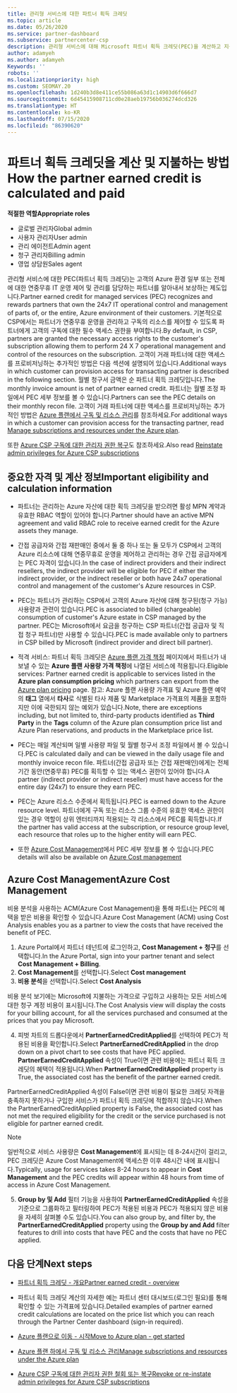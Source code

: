 ```yaml
---
title: 관리형 서비스에 대한 파트너 획득 크레딧
ms.topic: article
ms.date: 05/26/2020
ms.service: partner-dashboard
ms.subservice: partnercenter-csp
description: 관리형 서비스에 대해 Microsoft 파트너 획득 크레딧(PEC)을 계산하고 지불하는 방법과 자격을 갖추는 방법에 대해 알아봅니다.
author: adamyeh
ms.author: adamyeh
Keywords: ''
robots: ''
ms.localizationpriority: high
ms.custom: SEOMAY.20
ms.openlocfilehash: 1d240b3d8e411ce55b086a63d1c14903d6f666d7
ms.sourcegitcommit: 6d45415908711cd0e28aeb19756b036274dcd326
ms.translationtype: HT
ms.contentlocale: ko-KR
ms.lasthandoff: 07/15/2020
ms.locfileid: "86390620"
---
```

# <a name="how-the-partner-earned-credit-is-calculated-and-paid"></a><span data-ttu-id="61334-103">파트너 획득 크레딧을 계산 및 지불하는 방법</span><span class="sxs-lookup"><span data-stu-id="61334-103">How the partner earned credit is calculated and paid</span></span>

<span data-ttu-id="61334-104">**적절한 역할**</span><span class="sxs-lookup"><span data-stu-id="61334-104">**Appropriate roles**</span></span>

- <span data-ttu-id="61334-105">글로벌 관리자</span><span class="sxs-lookup"><span data-stu-id="61334-105">Global admin</span></span>
- <span data-ttu-id="61334-106">사용자 관리자</span><span class="sxs-lookup"><span data-stu-id="61334-106">User admin</span></span>
- <span data-ttu-id="61334-107">관리 에이전트</span><span class="sxs-lookup"><span data-stu-id="61334-107">Admin agent</span></span>
- <span data-ttu-id="61334-108">청구 관리자</span><span class="sxs-lookup"><span data-stu-id="61334-108">Billing admin</span></span>
- <span data-ttu-id="61334-109">영업 상담원</span><span class="sxs-lookup"><span data-stu-id="61334-109">Sales agent</span></span>

<span data-ttu-id="61334-110">관리형 서비스에 대한 PEC(파트너 획득 크레딧)는 고객의 Azure 환경 일부 또는 전체에 대한 연중무휴 IT 운영 제어 및 관리를 담당하는 파트너를 알아내서 보상하는 제도입니다.</span><span class="sxs-lookup"><span data-stu-id="61334-110">Partner earned credit for managed services (PEC) recognizes and rewards partners that own the 24x7 IT operational control and management of parts of, or the entire, Azure environment of their customers.</span></span> <span data-ttu-id="61334-111">기본적으로 CSP에서는 파트너가 연중무휴 운영을 관리하고 구독의 리소스를 제어할 수 있도록 파트너에게 고객의 구독에 대한 필수 액세스 권한을 부여합니다.</span><span class="sxs-lookup"><span data-stu-id="61334-111">By default, in CSP, partners are granted the necessary access rights to the customer's subscription allowing them to perform 24 X 7 operational management and control of the resources on the subscription.</span></span> <span data-ttu-id="61334-112">고객이 거래 파트너에 대한 액세스를 프로비저닝하는 추가적인 방법은 다음 섹션에 설명되어 있습니다.</span><span class="sxs-lookup"><span data-stu-id="61334-112">Additional ways in which customer can provision access for transacting partner is described in the following section.</span></span> <span data-ttu-id="61334-113">월별 청구서 금액은 순 파트너 획득 크레딧입니다.</span><span class="sxs-lookup"><span data-stu-id="61334-113">The monthly invoice amount is net of partner earned credit.</span></span> <span data-ttu-id="61334-114">파트너는 월별 조정 파일에서 PEC 세부 정보를 볼 수 있습니다.</span><span class="sxs-lookup"><span data-stu-id="61334-114">Partners can see the PEC details on their monthly recon file.</span></span> <span data-ttu-id="61334-115">고객이 거래 파트너에 대한 액세스를 프로비저닝하는 추가적인 방법은 [Azure 플랜에서 구독 및 리소스 관리](azure-plan-manage.md)를 참조하세요.</span><span class="sxs-lookup"><span data-stu-id="61334-115">For additional ways in which a customer can provision access for the transacting partner, read [Manage subscriptions and resources under the Azure plan](azure-plan-manage.md).</span></span>

<span data-ttu-id="61334-116">또한 [Azure CSP 구독에 대한 관리자 권한 복구](revoke-reinstate-csp.md)도 참조하세요.</span><span class="sxs-lookup"><span data-stu-id="61334-116">Also read [Reinstate admin privileges for Azure CSP subscriptions](revoke-reinstate-csp.md)</span></span>

## <a name="important-eligibility-and-calculation-information"></a><span data-ttu-id="61334-117">중요한 자격 및 계산 정보</span><span class="sxs-lookup"><span data-stu-id="61334-117">Important eligibility and calculation information</span></span>

- <span data-ttu-id="61334-118">파트너는 관리하는 Azure 자산에 대한 획득 크레딧을 받으려면 활성 MPN 계약과 유효한 RBAC 역할이 있어야 합니다.</span><span class="sxs-lookup"><span data-stu-id="61334-118">Partner should have an active MPN agreement and valid RBAC role to receive earned credit for the Azure assets they manage.</span></span> 

- <span data-ttu-id="61334-119">간접 공급자와 간접 재판매인 중에서 둘 중 하나 또는 둘 모두가 CSP에서 고객의 Azure 리소스에 대해 연중무휴로 운영을 제어하고 관리하는 경우 간접 공급자에게는 PEC 자격이 있습니다.</span><span class="sxs-lookup"><span data-stu-id="61334-119">In the case of indirect providers and their indirect resellers, the indirect provider will be eligible for PEC if either the indirect provider, or the indirect reseller or both have 24x7 operational control and management of the customer's Azure resources in CSP.</span></span>

- <span data-ttu-id="61334-120">PEC는 파트너가 관리하는 CSP에서 고객의 Azure 자산에 대해 청구된(청구 가능) 사용량과 관련이 있습니다.</span><span class="sxs-lookup"><span data-stu-id="61334-120">PEC is associated to billed (chargeable) consumption of customer's Azure estate in CSP managed by the partner.</span></span> <span data-ttu-id="61334-121">PEC는 Microsoft에서 요금을 청구하는 CSP 파트너(간접 공급자 및 직접 청구 파트너)만 사용할 수 있습니다.</span><span class="sxs-lookup"><span data-stu-id="61334-121">PEC is made available only to partners in CSP billed by Microsoft (indirect provider and direct bill partner).</span></span> 

- <span data-ttu-id="61334-122">적격 서비스: 파트너 획득 크레딧은 [Azure 플랜 가격 책정](https://partner.microsoft.com/commerce/sales) 페이지에서 파트너가 내보낼 수 있는 **Azure 플랜 사용량 가격 책정**에 나열된 서비스에 적용됩니다.</span><span class="sxs-lookup"><span data-stu-id="61334-122">Eligible services: Partner earned credit is applicable to services listed in the **Azure plan consumption pricing** which partners can export from the [Azure plan pricing](https://partner.microsoft.com/commerce/sales) page.</span></span> <span data-ttu-id="61334-123">참고: Azure 플랜 사용량 가격표 및 Azure 플랜 예약의 **태그** 열에서 **타사**로 식별된 타사 제품 및 Marketplace 가격표의 제품을 포함하지만 이에 국한되지 않는 예외가 있습니다.</span><span class="sxs-lookup"><span data-stu-id="61334-123">Note, there are exceptions including, but not limited to, third-party products identified as **Third Party** in  the **Tags** column of the Azure plan consumption price list and Azure Plan reservations, and products in the Marketplace price list.</span></span>

- <span data-ttu-id="61334-124">PEC는 매일 계산되며 일별 사용량 파일 및 월별 청구서 조정 파일에서 볼 수 있습니다.</span><span class="sxs-lookup"><span data-stu-id="61334-124">PEC is calculated daily and can be viewed in the daily usage file and monthly invoice recon file.</span></span> <span data-ttu-id="61334-125">파트너(간접 공급자 또는 간접 재판매인)에게는 전체 기간 동안(연중무휴) PEC를 획득할 수 있는 액세스 권한이 있어야 합니다.</span><span class="sxs-lookup"><span data-stu-id="61334-125">A partner (indirect provider or indirect reseller) must have access for the entire day (24x7) to ensure they earn PEC.</span></span>  

- <span data-ttu-id="61334-126">PEC는 Azure 리소스 수준에서 획득됩니다.</span><span class="sxs-lookup"><span data-stu-id="61334-126">PEC is earned down to the Azure resource level.</span></span> <span data-ttu-id="61334-127">파트너에게 구독 또는 리소스 그룹 수준의 유효한 액세스 권한이 있는 경우 역할이 상위 엔터티까지 적용되는 각 리소스에서 PEC를 획득합니다.</span><span class="sxs-lookup"><span data-stu-id="61334-127">If the partner has valid access at the subscription, or resource group level, each resource that roles up to the higher entity will earn PEC.</span></span>  

- <span data-ttu-id="61334-128">또한 [Azure Cost Management](https://go.microsoft.com/fwlink/?linkid=2106482)에서 PEC 세부 정보를 볼 수 있습니다.</span><span class="sxs-lookup"><span data-stu-id="61334-128">PEC details will also be available on [Azure Cost management](https://go.microsoft.com/fwlink/?linkid=2106482)</span></span>

## <a name="azure-cost-management"></a><span data-ttu-id="61334-129">Azure Cost Management</span><span class="sxs-lookup"><span data-stu-id="61334-129">Azure Cost Management</span></span>

 <span data-ttu-id="61334-130">비용 분석을 사용하는 ACM(Azure Cost Management)을 통해 파트너는 PEC의 혜택을 받은 비용을 확인할 수 있습니다.</span><span class="sxs-lookup"><span data-stu-id="61334-130">Azure Cost Management (ACM) using Cost Analysis enables you as a partner to view the costs that have received the benefit of PEC.</span></span>  

1. <span data-ttu-id="61334-131">Azure Portal에서 파트너 테넌트에 로그인하고, **Cost Management + 청구**를 선택합니다.</span><span class="sxs-lookup"><span data-stu-id="61334-131">In the Azure Portal, sign into your partner tenant and select **Cost Management + Billing**.</span></span>
2.  <span data-ttu-id="61334-132">**Cost Management**를 선택합니다.</span><span class="sxs-lookup"><span data-stu-id="61334-132">Select **Cost management**</span></span>
3.  <span data-ttu-id="61334-133">**비용 분석**을 선택합니다.</span><span class="sxs-lookup"><span data-stu-id="61334-133">Select **Cost Analysis**</span></span>

<span data-ttu-id="61334-134">비용 분석 보기에는 Microsoft에 지불하는 가격으로 구입하고 사용하는 모든 서비스에 대한 청구 계정 비용이 표시됩니다.</span><span class="sxs-lookup"><span data-stu-id="61334-134">The Cost Analysis view will display the costs for your billing account, for all the services purchased and consumed at the prices that you pay Microsoft.</span></span>

4.  <span data-ttu-id="61334-135">피벗 차트의 드롭다운에서 **PartnerEarnedCreditApplied**를 선택하여 PEC가 적용된 비용을 확인합니다.</span><span class="sxs-lookup"><span data-stu-id="61334-135">Select **PartnerEarnedCreditApplied** in the drop down on a pivot chart to see costs that have PEC applied.</span></span> <span data-ttu-id="61334-136">**PartnerEarnedCreditApplied** 속성이 True이면 관련 비용에는 파트너 획득 크레딧의 혜택이 적용됩니다.</span><span class="sxs-lookup"><span data-stu-id="61334-136">When **PartnerEarnedCreditApplied** property is True, the associated cost has the benefit of the partner earned credit.</span></span> 

<span data-ttu-id="61334-137">PartnerEarnedCreditApplied 속성이 False이면 관련 비용이 필요한 크레딧 자격을 충족하지 못하거나 구입한 서비스가 파트너 획득 크레딧에 적합하지 않습니다.</span><span class="sxs-lookup"><span data-stu-id="61334-137">When the PartnerEarnedCreditApplied property is False, the associated cost has not met the required eligibility for the credit or the service purchased is not eligible for partner earned credit.</span></span>

>[!NOTE] 
><span data-ttu-id="61334-138">일반적으로 서비스 사용량은 **Cost Management**에 표시되는 데 8-24시간이 걸리고, PEC 크레딧은 Azure Cost Management에 액세스한 이후 48시간 내에 표시됩니다.</span><span class="sxs-lookup"><span data-stu-id="61334-138">Typically, usage for services takes 8-24 hours to appear in **Cost Management** and the PEC credits will appear within 48 hours from time of access in Azure Cost Management.</span></span>

5. <span data-ttu-id="61334-139">**Group by 및 Add** 필터 기능을 사용하여 **PartnerEarnedCreditApplied** 속성을 기준으로 그룹화하고 필터링하여 PEC가 적용된 비용과 PEC가 적용되지 않은 비용을 자세히 살펴볼 수도 있습니다.</span><span class="sxs-lookup"><span data-stu-id="61334-139">You can also group by, and filter by, the **PartnerEarnedCreditApplied** property using the **Group by and Add** filter features to drill into costs that have PEC and the costs that have no PEC applied.</span></span>

## <a name="next-steps"></a><span data-ttu-id="61334-140">다음 단계</span><span class="sxs-lookup"><span data-stu-id="61334-140">Next steps</span></span>

- [<span data-ttu-id="61334-141">파트너 획득 크레딧 - 개요</span><span class="sxs-lookup"><span data-stu-id="61334-141">Partner earned credit - overview</span></span>](partner-earned-credit.md)

- <span data-ttu-id="61334-142">파트너 획득 크레딧 계산의 자세한 예는 파트너 센터 대시보드(로그인 필요)를 통해 확인할 수 있는 가격표에 있습니다.</span><span class="sxs-lookup"><span data-stu-id="61334-142">Detailed examples of partner earned credit calculations are located on the price list which you can reach through the Partner Center dashboard (sign-in required).</span></span>

- [<span data-ttu-id="61334-143">Azure 플랜으로 이동 - 시작</span><span class="sxs-lookup"><span data-stu-id="61334-143">Move to Azure plan - get started</span></span>](azure-plan-get-started.md)

- [<span data-ttu-id="61334-144">Azure 플랜 하에서 구독 및 리소스 관리</span><span class="sxs-lookup"><span data-stu-id="61334-144">Manage subscriptions and resources under the Azure plan</span></span>](azure-plan-manage.md)

- [<span data-ttu-id="61334-145">Azure CSP 구독에 대한 관리자 권한 철회 또는 복구</span><span class="sxs-lookup"><span data-stu-id="61334-145">Revoke or re-instate admin privileges for Azure CSP subscriptions  </span></span>](revoke-reinstate-csp.md)

